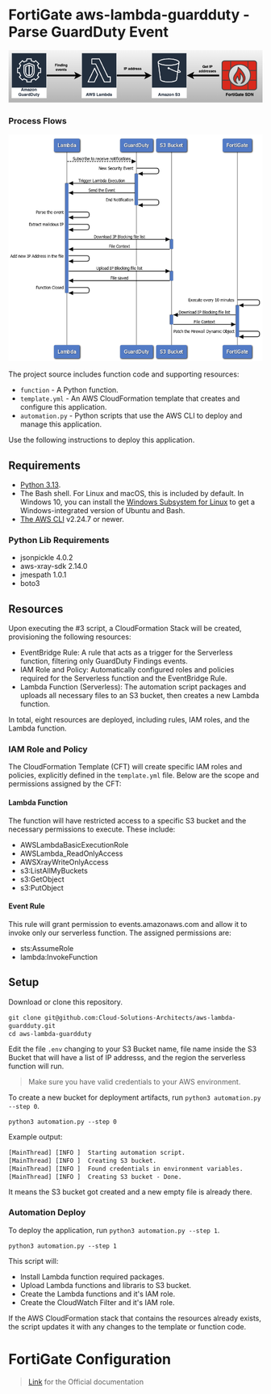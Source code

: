 # FortiGate aws-lambda-guardduty - Parse GuardDuty Event

![Overall](./images/Overall.png)


### Process Flows
![Process Flow](./images/GuardDutyFortiGateIntegration_ProcessFlow.png)

The project source includes function code and supporting resources:

- `function` - A Python function.
- `template.yml` - An AWS CloudFormation template that creates and configure this application.
- `automation.py` - Python scripts that use the AWS CLI to deploy and manage this application.

Use the following instructions to deploy this application.

## Requirements
- [Python 3.13](https://www.python.org/downloads/).
- The Bash shell. For Linux and macOS, this is included by default. In Windows 10, you can install the [Windows Subsystem for Linux](https://docs.microsoft.com/en-us/windows/wsl/install-win10) to get a Windows-integrated version of Ubuntu and Bash.
- [The AWS CLI](https://docs.aws.amazon.com/cli/latest/userguide/cli-chap-install.html) v2.24.7 or newer.

### Python Lib Requirements
- jsonpickle 4.0.2
- aws-xray-sdk 2.14.0
- jmespath 1.0.1
- boto3

## Resources
Upon executing the #3 script, a CloudFormation Stack will be created, provisioning the following resources:
 * EventBridge Rule: A rule that acts as a trigger for the Serverless function, filtering only GuardDuty Findings events.
 * IAM Role and Policy: Automatically configured roles and policies required for the Serverless function and the EventBridge Rule.
 * Lambda Function (Serverless): The automation script packages and uploads all necessary files to an S3 bucket, then creates a new Lambda function.

In total, eight resources are deployed, including rules, IAM roles, and the Lambda function.

### IAM Role and Policy
The CloudFormation Template (CFT) will create specific IAM roles and policies, explicitly defined in the `template.yml` file. Below are the scope and permissions assigned by the CFT:

#### Lambda Function

The function will have restricted access to a specific S3 bucket and the necessary permissions to execute. These include:
- AWSLambdaBasicExecutionRole
- AWSLambda_ReadOnlyAccess
- AWSXrayWriteOnlyAccess
- s3:ListAllMyBuckets
- s3:GetObject
- s3:PutObject

#### Event Rule

This rule will grant permission to events.amazonaws.com and allow it to invoke only our serverless function. The assigned permissions are:
- sts:AssumeRole
- lambda:InvokeFunction



## Setup
Download or clone this repository.

    git clone git@github.com:Cloud-Solutions-Architects/aws-lambda-guardduty.git
    cd aws-lambda-guardduty

Edit the file `.env` changing to your S3 Bucket name, file name inside the S3 Bucket that will have a list of IP addresss, and the region the serverless function will run.

> Make sure you have valid credentials to your AWS environment.

To create a new bucket for deployment artifacts, run `python3 automation.py --step 0`.

    python3 automation.py --step 0

Example output:

    [MainThread] [INFO ]  Starting automation script.
    [MainThread] [INFO ]  Creating S3 bucket.
    [MainThread] [INFO ]  Found credentials in environment variables.
    [MainThread] [INFO ]  Creating S3 bucket - Done.

It means the S3 bucket got created and a new empty file is already there.


### Automation Deploy
To deploy the application, run `python3 automation.py --step 1`.

    python3 automation.py --step 1
    
This script will:
- Install Lambda function required packages.
- Upload Lambda functions and libraris to S3 bucket.
- Create the Lambda functions and it's IAM role.
- Create the CloudWatch Filter and it's IAM role.

If the AWS CloudFormation stack that contains the resources already exists, the script updates it with any changes to the template or function code.


# FortiGate Configuration
> [Link](https://docs.fortinet.com/document/fortimanager-public-cloud/7.6.0/aws-administration-guide/486923/sdn-connector-integration-with-aws) for the Official documentation